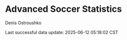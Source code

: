 # Advanced Soccer Statistics
Denis Ostroushko

<!-- gfm -->

Last successful data update: 2025-06-12 05:18:02 CST
